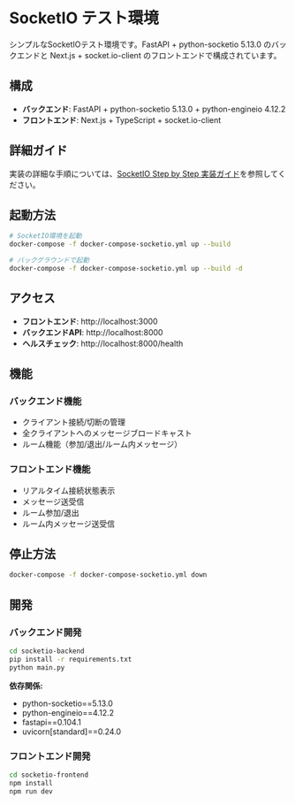 # SocketIO テスト環境

シンプルなSocketIOテスト環境です。FastAPI + python-socketio 5.13.0 のバックエンドと Next.js + socket.io-client のフロントエンドで構成されています。

## 構成

- **バックエンド**: FastAPI + python-socketio 5.13.0 + python-engineio 4.12.2
- **フロントエンド**: Next.js + TypeScript + socket.io-client

## 詳細ガイド

実装の詳細な手順については、[SocketIO Step by Step 実装ガイド](./socketio-step-by-step-guide.md)を参照してください。

## 起動方法

```bash
# SocketIO環境を起動
docker-compose -f docker-compose-socketio.yml up --build

# バックグラウンドで起動
docker-compose -f docker-compose-socketio.yml up --build -d
```

## アクセス

- **フロントエンド**: http://localhost:3000
- **バックエンドAPI**: http://localhost:8000
- **ヘルスチェック**: http://localhost:8000/health

## 機能

### バックエンド機能
- クライアント接続/切断の管理
- 全クライアントへのメッセージブロードキャスト
- ルーム機能（参加/退出/ルーム内メッセージ）

### フロントエンド機能
- リアルタイム接続状態表示
- メッセージ送受信
- ルーム参加/退出
- ルーム内メッセージ送受信

## 停止方法

```bash
docker-compose -f docker-compose-socketio.yml down
```

## 開発

### バックエンド開発
```bash
cd socketio-backend
pip install -r requirements.txt
python main.py
```

**依存関係:**
- python-socketio==5.13.0
- python-engineio==4.12.2
- fastapi==0.104.1
- uvicorn[standard]==0.24.0

### フロントエンド開発
```bash
cd socketio-frontend
npm install
npm run dev
```
